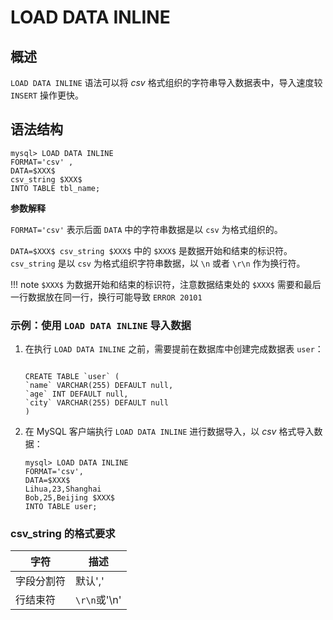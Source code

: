# **LOAD DATA INLINE**

## **概述**

`LOAD DATA INLINE` 语法可以将 *csv* 格式组织的字符串导入数据表中，导入速度较 `INSERT` 操作更快。

## 语法结构

```mysql
mysql> LOAD DATA INLINE 
FORMAT='csv' ,
DATA=$XXX$
csv_string $XXX$
INTO TABLE tbl_name;
```

**参数解释**

`FORMAT='csv'` 表示后面 `DATA` 中的字符串数据是以 `csv` 为格式组织的。

`DATA=$XXX$ csv_string $XXX$` 中的 `$XXX$` 是数据开始和结束的标识符。`csv_string` 是以 `csv` 为格式组织字符串数据，以 `\n` 或者 `\r\n` 作为换行符。

!!! note
    `$XXX$` 为数据开始和结束的标识符，注意数据结束处的 `$XXX$` 需要和最后一行数据放在同一行，换行可能导致 `ERROR 20101`

### 示例：使用 `LOAD DATA INLINE` 导入数据

1. 在执行 `LOAD DATA INLINE` 之前，需要提前在数据库中创建完成数据表 `user`：

    ```mysql

    CREATE TABLE `user` (
    `name` VARCHAR(255) DEFAULT null,
    `age` INT DEFAULT null,
    `city` VARCHAR(255) DEFAULT null
    )
    ```

2. 在 MySQL 客户端执行 `LOAD DATA INLINE` 进行数据导入，以 *csv* 格式导入数据：

    ```mysql
    mysql> LOAD DATA INLINE 
    FORMAT='csv',
    DATA=$XXX$
    Lihua,23,Shanghai
    Bob,25,Beijing $XXX$ 
    INTO TABLE user;
    ```

### csv_string 的格式要求

| 字符       | 描述         |
| ---------- | ------------ |
| 字段分割符 | 默认','      |
| 行结束符   | `\r\n`或'\n' |

<!-- 等支持 json

mysql> LOAD DATA INLINE 
FORMAT=('csv'|'json') ,
DATA=$XXX$
(csv_string| json_string) $XXX$
INTO TABLE tbl_name;

-->